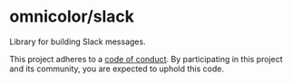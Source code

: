 # omnicolor/slack

Library for building Slack messages.

This project adheres to a [code of conduct](CODE_OF_CONDUCT.md). By
participating in this project and its community, you are expected to uphold
this code.
